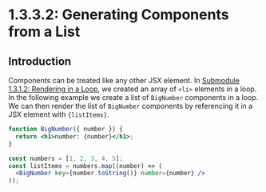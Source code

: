 # 1.3.3.2: Generating Components from a List

## Introduction

Components can be treated like any other JSX element. In [Submodule 1.3.1.2: Rendering in a Loop](broken-reference), we created an array of `<li>` elements in a loop. In the following example we create a list of `BigNumber` components in a loop. We can then render the list of `BigNumber` components by referencing it in a JSX element with `{listItems}`.

```jsx
function BigNumber({ number }) {
  return <h1>number: {number}</h1>;
}

const numbers = [1, 2, 3, 4, 5];
const listItems = numbers.map((number) => (
  <BigNumber key={number.toString()} number={number} />
));
```
